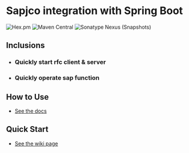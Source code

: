 # Sapjco integration with Spring Boot

![Hex.pm](https://img.shields.io/hexpm/l/plug.svg?color=green)
![Maven Central](https://img.shields.io/maven-central/v/com.github.virtualcry/sapjco-spring-boot-starter.svg)
![Sonatype Nexus (Snapshots)](https://img.shields.io/nexus/snapshots/https/oss.sonatype.org/com.github.virtualcry/sapjco-spring-boot-starter.svg)

## Inclusions
* ### Quickly start rfc client & server
* ### Quickly operate sap function

## How to Use
* [See the docs](https://gitlab.yanzx-dev.cn/VirtualCry/sapjco-spring-boot-starter/wikis/How-to-Use "See the docs") 

## Quick Start
* [See the wiki page](https://gitlab.yanzx-dev.cn/VirtualCry/sapjco-spring-boot-starter/wikis/Quick-Start "See the wiki page") 

